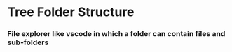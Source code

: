 # Tree Folder Structure

### File explorer like vscode in which a folder can contain files and sub-folders